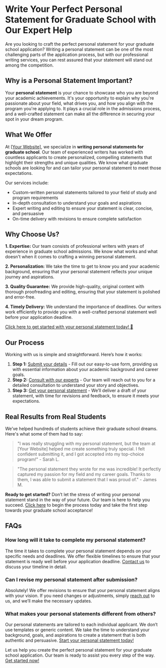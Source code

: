 # Write Your Perfect Personal Statement for Graduate School with Our Expert Help

Are you looking to craft the perfect personal statement for your graduate school application? Writing a personal statement can be one of the most challenging parts of the application process, but with our professional writing services, you can rest assured that your statement will stand out among the competition.

## Why is a Personal Statement Important?

Your **personal statement** is your chance to showcase who you are beyond your academic achievements. It's your opportunity to explain why you're passionate about your field, what drives you, and how you align with the program you're applying to. It plays a crucial role in the admissions process, and a well-crafted statement can make all the difference in securing your spot in your dream program.

## What We Offer

At [[Your Website]](https://tinyurl.com/topessay?keyword=writing+personal+statement+for+graduate+school), we specialize in **writing personal statements for graduate school**. Our team of experienced writers has worked with countless applicants to create personalized, compelling statements that highlight their strengths and unique qualities. We know what graduate schools are looking for and can tailor your personal statement to meet those expectations.

Our services include:

- Custom-written personal statements tailored to your field of study and program requirements
- In-depth consultation to understand your goals and aspirations
- Expert writing and editing to ensure your statement is clear, concise, and persuasive
- On-time delivery with revisions to ensure complete satisfaction

## Why Choose Us?

**1. Expertise:** Our team consists of professional writers with years of experience in graduate school admissions. We know what works and what doesn't when it comes to crafting a winning personal statement.

**2. Personalization:** We take the time to get to know you and your academic background, ensuring that your personal statement reflects your unique journey and aspirations.

**3. Quality Guarantee:** We provide high-quality, original content with thorough proofreading and editing, ensuring that your statement is polished and error-free.

**4. Timely Delivery:** We understand the importance of deadlines. Our writers work efficiently to provide you with a well-crafted personal statement well before your application deadline.

[Click here to get started with your personal statement today! 🌟](https://tinyurl.com/topessay?keyword=writing+personal+statement+for+graduate+school)

## Our Process

Working with us is simple and straightforward. Here’s how it works:

1. **Step 1:** [Submit your details](https://tinyurl.com/topessay?keyword=writing+personal+statement+for+graduate+school) - Fill out our easy-to-use form, providing us with essential information about your academic background and career goals.
2. **Step 2:** [Consult with our experts](https://tinyurl.com/topessay?keyword=writing+personal+statement+for+graduate+school) - Our team will reach out to you for a detailed consultation to understand your story and objectives.
3. **Step 3:** [Get your personal statement](https://tinyurl.com/topessay?keyword=writing+personal+statement+for+graduate+school) - We’ll deliver a draft of your statement, with time for revisions and feedback, to ensure it meets your expectations.

## Real Results from Real Students

We’ve helped hundreds of students achieve their graduate school dreams. Here's what some of them had to say:

> "I was really struggling with my personal statement, but the team at [Your Website] helped me create something truly special. I felt confident submitting it, and I got accepted into my top-choice program!" - Sarah L.

> "The personal statement they wrote for me was incredible! It perfectly captured my passion for my field and my career goals. Thanks to them, I was able to submit a statement that I was proud of." - James M.

**Ready to get started?** Don’t let the stress of writing your personal statement stand in the way of your future. Our team is here to help you succeed. [Click here](https://tinyurl.com/topessay?keyword=writing+personal+statement+for+graduate+school) to begin the process today and take the first step towards your graduate school acceptance!

## FAQs

### How long will it take to complete my personal statement?

The time it takes to complete your personal statement depends on your specific needs and deadlines. We offer flexible timelines to ensure that your statement is ready well before your application deadline. [Contact us](https://tinyurl.com/topessay?keyword=writing+personal+statement+for+graduate+school) to discuss your timeline in detail.

### Can I revise my personal statement after submission?

Absolutely! We offer revisions to ensure that your personal statement aligns with your vision. If you need changes or adjustments, simply [reach out](https://tinyurl.com/topessay?keyword=writing+personal+statement+for+graduate+school) to us, and we’ll make the necessary updates.

### What makes your personal statements different from others?

Our personal statements are tailored to each individual applicant. We don’t use templates or generic content. We take the time to understand your background, goals, and aspirations to create a statement that is both authentic and persuasive. [Start your personal statement today!](https://tinyurl.com/topessay?keyword=writing+personal+statement+for+graduate+school)

Let us help you create the perfect personal statement for your graduate school application. Our team is ready to assist you every step of the way. [Get started now!](https://tinyurl.com/topessay?keyword=writing+personal+statement+for+graduate+school)
